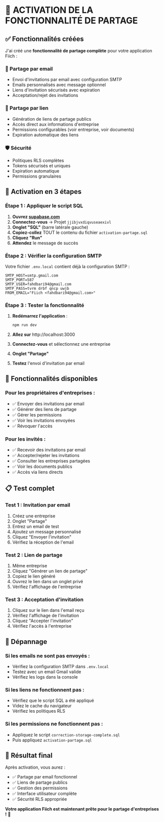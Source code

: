 # 🎯 ACTIVATION DE LA FONCTIONNALITÉ DE PARTAGE

## ✅ Fonctionnalités créées

J'ai créé une **fonctionnalité de partage complète** pour votre application Fiich :

### 📧 Partage par email
- Envoi d'invitations par email avec configuration SMTP
- Emails personnalisés avec message optionnel
- Liens d'invitation sécurisés avec expiration
- Acceptation/rejet des invitations

### 🔗 Partage par lien
- Génération de liens de partage publics
- Accès direct aux informations d'entreprise
- Permissions configurables (voir entreprise, voir documents)
- Expiration automatique des liens

### 🛡️ Sécurité
- Politiques RLS complètes
- Tokens sécurisés et uniques
- Expiration automatique
- Permissions granulaires

## 🚀 Activation en 3 étapes

### Étape 1 : Appliquer le script SQL

1. **Ouvrez [supabase.com](https://supabase.com)**
2. **Connectez-vous** → Projet `jjibjvxdiqvuseaexivl`
3. **Onglet "SQL"** (barre latérale gauche)
4. **Copiez-collez** TOUT le contenu du fichier `activation-partage.sql`
5. **Cliquez "Run"**
6. **Attendez** le message de succès

### Étape 2 : Vérifier la configuration SMTP

Votre fichier `.env.local` contient déjà la configuration SMTP :
```
SMTP_HOST=smtp.gmail.com
SMTP_PORT=587
SMTP_USER=fahdbari94@gmail.com
SMTP_PASS=tvrm drbf qncp uwjb
FROM_EMAIL="Fiich <fahdbari94@gmail.com>"
```

### Étape 3 : Tester la fonctionnalité

1. **Redémarrez l'application** :
   ```bash
   npm run dev
   ```

2. **Allez sur** http://localhost:3000
3. **Connectez-vous** et sélectionnez une entreprise
4. **Onglet "Partage"**
5. **Testez** l'envoi d'invitation par email

## 🎉 Fonctionnalités disponibles

### Pour les propriétaires d'entreprises :
- ✅ Envoyer des invitations par email
- ✅ Générer des liens de partage
- ✅ Gérer les permissions
- ✅ Voir les invitations envoyées
- ✅ Révoquer l'accès

### Pour les invités :
- ✅ Recevoir des invitations par email
- ✅ Accepter/rejeter les invitations
- ✅ Consulter les entreprises partagées
- ✅ Voir les documents publics
- ✅ Accès via liens directs

## 📋 Test complet

### Test 1 : Invitation par email
1. Créez une entreprise
2. Onglet "Partage"
3. Entrez un email de test
4. Ajoutez un message personnalisé
5. Cliquez "Envoyer l'invitation"
6. Vérifiez la réception de l'email

### Test 2 : Lien de partage
1. Même entreprise
2. Cliquez "Générer un lien de partage"
3. Copiez le lien généré
4. Ouvrez le lien dans un onglet privé
5. Vérifiez l'affichage de l'entreprise

### Test 3 : Acceptation d'invitation
1. Cliquez sur le lien dans l'email reçu
2. Vérifiez l'affichage de l'invitation
3. Cliquez "Accepter l'invitation"
4. Vérifiez l'accès à l'entreprise

## 🔧 Dépannage

### Si les emails ne sont pas envoyés :
- Vérifiez la configuration SMTP dans `.env.local`
- Testez avec un email Gmail valide
- Vérifiez les logs dans la console

### Si les liens ne fonctionnent pas :
- Vérifiez que le script SQL a été appliqué
- Videz le cache du navigateur
- Vérifiez les politiques RLS

### Si les permissions ne fonctionnent pas :
- Appliquez le script `correction-storage-complete.sql`
- Puis appliquez `activation-partage.sql`

## 🎯 Résultat final

Après activation, vous aurez :
- ✅ Partage par email fonctionnel
- ✅ Liens de partage publics
- ✅ Gestion des permissions
- ✅ Interface utilisateur complète
- ✅ Sécurité RLS appropriée

**Votre application Fiich est maintenant prête pour le partage d'entreprises !** 🚀 